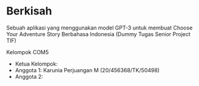 # Berkisah

Sebuah aplikasi yang menggunakan model GPT-3 untuk membuat Choose Your Adventure Story Berbahasa Indonesia (Dummy Tugas Senior Project TIF)

Kelompok COM5

- Ketua Kelompok: 
- Anggota 1: Karunia Perjuangan M (20/456368/TK/50498)
- Anggota 2:
